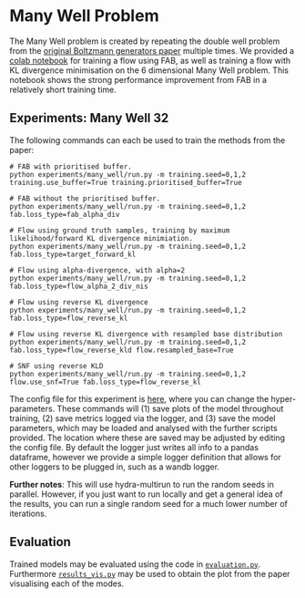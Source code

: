 # Many Well Problem
The Many Well problem is created by repeating the double well problem from the 
[original Boltzmann generators paper](https://www.science.org/doi/10.1126/science.aaw1147) multiple times.
We provided a [colab notebook](fab_many_well.ipynb) for training a flow using FAB, as well as training a flow
with KL divergence minimisation on the 6 dimensional Many Well problem. This notebook shows
the strong performance improvement from FAB in a relatively short training time.

## Experiments: Many Well 32
The following commands can each be used to train the methods from the paper:
```
# FAB with prioritised buffer.
python experiments/many_well/run.py -m training.seed=0,1,2 training.use_buffer=True training.prioritised_buffer=True 

# FAB without the prioritised buffer.
python experiments/many_well/run.py -m training.seed=0,1,2 fab.loss_type=fab_alpha_div 

# Flow using ground truth samples, training by maximum likelihood/forward KL divergence minimiation.
python experiments/many_well/run.py -m training.seed=0,1,2 fab.loss_type=target_forward_kl

# Flow using alpha-divergence, with alpha=2
python experiments/many_well/run.py -m training.seed=0,1,2 fab.loss_type=flow_alpha_2_div_nis

# Flow using reverse KL divergence
python experiments/many_well/run.py -m training.seed=0,1,2 fab.loss_type=flow_reverse_kl

# Flow using reverse KL divergence with resampled base distribution
python experiments/many_well/run.py -m training.seed=0,1,2 fab.loss_type=flow_reverse_kld flow.resampled_base=True

# SNF using reverse KLD
python experiments/many_well/run.py -m training.seed=0,1,2 flow.use_snf=True fab.loss_type=flow_reverse_kl
```
The config file for this experiment is [here](../config/many_well.yaml), where you can change the hyper-parameters.
These commands will (1) save plots of the model throughout training, (2) save metrics logged via 
the logger, and (3) save the model parameters, which may be loaded and analysed with the 
further scripts provided.
The location where these are saved may be adjusted by editing the config file.
By default the logger just writes all info to a pandas dataframe, however we 
provide a simple logger definition that allows for other loggers to be plugged in, 
such as a wandb logger.

**Further notes**: This will use hydra-multirun to run the random seeds in parallel. 
However, if you just want to run locally and get a general idea of the results, 
you can run a single random seed for a much lower number of iterations. 


## Evaluation
Trained models may be evaluated using the code in [`evaluation.py`](evaluation.py).
Furthermore [`results_vis.py`](results_vis.py) may be used to obtain the plot from the paper
visualising each of the modes. 